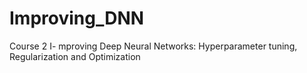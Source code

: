 # Improving_DNN
Course 2 I- mproving Deep Neural Networks: Hyperparameter tuning, Regularization and Optimization
